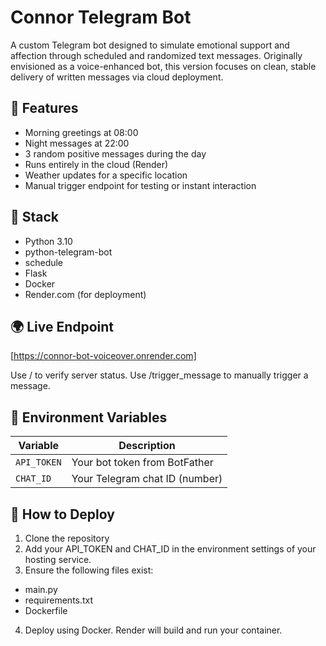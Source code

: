 # Connor Telegram Bot

A custom Telegram bot designed to simulate emotional support and affection through scheduled and randomized text messages. 
Originally envisioned as a voice-enhanced bot, this version focuses on clean, stable delivery of written messages via cloud deployment.

## 💙 Features

- Morning greetings at 08:00
- Night messages at 22:00
- 3 random positive messages during the day
- Runs entirely in the cloud (Render)
- Weather updates for a specific location
- Manual trigger endpoint for testing or instant interaction

## 🧠 Stack

- Python 3.10
- python-telegram-bot
- schedule
- Flask
- Docker
- Render.com (for deployment)

## 🌍 Live Endpoint

[https://connor-bot-voiceover.onrender.com]

Use / to verify server status.
Use /trigger_message to manually trigger a message.

## 🔧 Environment Variables

| Variable    | Description                     |
|-------------|---------------------------------|
| `API_TOKEN` | Your bot token from BotFather   |
| `CHAT_ID`   | Your Telegram chat ID (number)  |

## 🚀 How to Deploy

1. Clone the repository  
2. Add your API_TOKEN and CHAT_ID in the environment settings of your hosting service.
3. Ensure the following files exist:
- main.py
- requirements.txt
- Dockerfile
4. Deploy using Docker.
Render will build and run your container.
